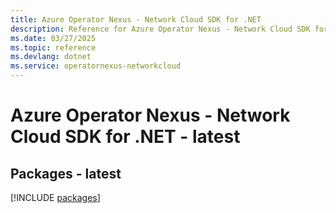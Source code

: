 ```yaml
---
title: Azure Operator Nexus - Network Cloud SDK for .NET
description: Reference for Azure Operator Nexus - Network Cloud SDK for .NET
ms.date: 03/27/2025
ms.topic: reference
ms.devlang: dotnet
ms.service: operatornexus-networkcloud
---
```

# Azure Operator Nexus - Network Cloud SDK for .NET - latest
## Packages - latest
[!INCLUDE [packages](operator-nexus---network-cloud-index.md)]